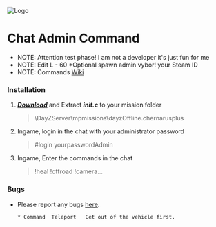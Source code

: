 ![Logo](https://cdn.discordapp.com/attachments/499241118060511252/516023616974880769/dayz-sa-server-walli.png)

Chat Admin Command
=================================

 - NOTE: Attention test phase! I am not a developer it's just fun for me
 - NOTE: Edit L - 60 *Optional spawn admin vybor! your Steam ID
 - NOTE: Commands [Wiki](https://github.com/Malotruu/test/wiki)  


### Installation

1. ***[Download](https://github.com/Malotruu/DayZ-0.63-Malotru/archive/master.zip)*** and Extract ***init.c*** to your mission folder

	> \DayZServer\mpmissions\dayzOffline.chernarusplus
   
  
2. Ingame, login in the chat with your administrator password

	> #login yourpasswordAdmin
 
 
3. Ingame, Enter the commands in the chat

	> !heal !offroad !camera…
  

### Bugs

 - Please report any bugs [here](https://github.com/Malotruu/test/issues).
 
       * Command  Teleport   Get out of the vehicle first.
